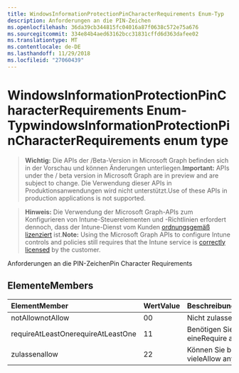 ```yaml
---
title: WindowsInformationProtectionPinCharacterRequirements Enum-Typ
description: Anforderungen an die PIN-Zeichen
ms.openlocfilehash: 36da39cb344815fc04016a87f0638c572e75a676
ms.sourcegitcommit: 334e84b4aed63162bcc31831cffd6d363dafee02
ms.translationtype: MT
ms.contentlocale: de-DE
ms.lasthandoff: 11/29/2018
ms.locfileid: "27060439"
---
```

# <a name="windowsinformationprotectionpincharacterrequirements-enum-type"></a><span data-ttu-id="5c16d-103">WindowsInformationProtectionPinCharacterRequirements Enum-Typ</span><span class="sxs-lookup"><span data-stu-id="5c16d-103">windowsInformationProtectionPinCharacterRequirements enum type</span></span>

> <span data-ttu-id="5c16d-104">**Wichtig:** Die APIs der /Beta-Version in Microsoft Graph befinden sich in der Vorschau und können Änderungen unterliegen.</span><span class="sxs-lookup"><span data-stu-id="5c16d-104">**Important:** APIs under the / beta version in Microsoft Graph are in preview and are subject to change.</span></span> <span data-ttu-id="5c16d-105">Die Verwendung dieser APIs in Produktionsanwendungen wird nicht unterstützt.</span><span class="sxs-lookup"><span data-stu-id="5c16d-105">Use of these APIs in production applications is not supported.</span></span>

> <span data-ttu-id="5c16d-106">**Hinweis:** Die Verwendung der Microsoft Graph-APIs zum Konfigurieren von Intune-Steuerelementen und -Richtlinien erfordert dennoch, dass der Intune-Dienst vom Kunden [ordnungsgemäß lizenziert](https://go.microsoft.com/fwlink/?linkid=839381) ist.</span><span class="sxs-lookup"><span data-stu-id="5c16d-106">**Note:** Using the Microsoft Graph APIs to configure Intune controls and policies still requires that the Intune service is [correctly licensed](https://go.microsoft.com/fwlink/?linkid=839381) by the customer.</span></span>

<span data-ttu-id="5c16d-107">Anforderungen an die PIN-Zeichen</span><span class="sxs-lookup"><span data-stu-id="5c16d-107">Pin Character Requirements</span></span>
## <a name="members"></a><span data-ttu-id="5c16d-108">Elemente</span><span class="sxs-lookup"><span data-stu-id="5c16d-108">Members</span></span>
|<span data-ttu-id="5c16d-109">Element</span><span class="sxs-lookup"><span data-stu-id="5c16d-109">Member</span></span>|<span data-ttu-id="5c16d-110">Wert</span><span class="sxs-lookup"><span data-stu-id="5c16d-110">Value</span></span>|<span data-ttu-id="5c16d-111">Beschreibung</span><span class="sxs-lookup"><span data-stu-id="5c16d-111">Description</span></span>|
|:---|:---|:---|
|<span data-ttu-id="5c16d-112">notAllow</span><span class="sxs-lookup"><span data-stu-id="5c16d-112">notAllow</span></span>|<span data-ttu-id="5c16d-113">0</span><span class="sxs-lookup"><span data-stu-id="5c16d-113">0</span></span>|<span data-ttu-id="5c16d-114">Nicht zulassen</span><span class="sxs-lookup"><span data-stu-id="5c16d-114">Not allow</span></span>|
|<span data-ttu-id="5c16d-115">requireAtLeastOne</span><span class="sxs-lookup"><span data-stu-id="5c16d-115">requireAtLeastOne</span></span>|<span data-ttu-id="5c16d-116">1</span><span class="sxs-lookup"><span data-stu-id="5c16d-116">1</span></span>|<span data-ttu-id="5c16d-117">Benötigen Sie mindestens eine</span><span class="sxs-lookup"><span data-stu-id="5c16d-117">Require atleast one</span></span>|
|<span data-ttu-id="5c16d-118">zulassen</span><span class="sxs-lookup"><span data-stu-id="5c16d-118">allow</span></span>|<span data-ttu-id="5c16d-119">2</span><span class="sxs-lookup"><span data-stu-id="5c16d-119">2</span></span>|<span data-ttu-id="5c16d-120">Können Sie beliebig viele</span><span class="sxs-lookup"><span data-stu-id="5c16d-120">Allow any number</span></span>|





